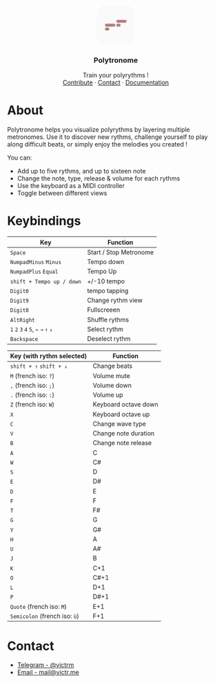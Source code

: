 <div align="center">
  <a href="https://polytronome.com">
    <img src="public/icon-192.png" alt="Logo" width="90" height="90">
  </a>
  
  <h3 align="center">Polytronome</h3>
  <p align="center">Train your polyrythms !<br />
     <a href="https://github.com/victrme/polytronome/issues">Contribute</a> · 
     <a href="https://github.com/victrme/polytronome#contact">Contact</a> · 
     <a href="https://github.com/victrme/polytronome#keybindings">Documentation</a>
     
  </p>
</div>

# About

Polytronome helps you visualize polyrythms by layering multiple metronomes. Use it to discover new rythms, challenge yourself to play along difficult beats, or simply enjoy the melodies you created !

You can:

-   Add up to five rythms, and up to sixteen note
-   Change the note, type, release & volume for each rythms
-   Use the keyboard as a MIDI controller
-   Toggle between different views

# Keybindings

| Key                                  | Function               |
| ------------------------------------ | ---------------------- |
| `Space`                              | Start / Stop Metronome |
| `NumpadMinus` `Minus`                | Tempo down             |
| `NumpadPlus` `Equal`                 | Tempo Up               |
| `shift + Tempo up / down`            | +/-10 tempo            |
| `Digit0`                             | tempo tapping          |
| `Digit9`                             | Change rythm view      |
| `Digit8`                             | Fullscreeen            |
| `AltRight`                           | Shuffle rythms         |
| `1` `2` `3` `4` `5`, `←` `→` `↑` `↓` | Select rythm           |
| `Backspace`                          | Deselect rythm         |

| Key (with rythm selected)     | Function             |
| ----------------------------- | -------------------- |
| `shift + ↑` `shift + ↓`       | Change beats         |
| `M` (french iso: `?`)         | Volume mute          |
| `,` (french iso: `;`)         | Volume down          |
| `.` (french iso: `:`)         | Volume up            |
| `Z` (french iso: `W`)         | Keyboard octave down |
| `X`                           | Keyboard octave up   |
| `C`                           | Change wave type     |
| `V`                           | Change note duration |
| `B`                           | Change note release  |
| `A`                           | C                    |
| `W`                           | C#                   |
| `S`                           | D                    |
| `E`                           | D#                   |
| `D`                           | E                    |
| `F`                           | F                    |
| `T`                           | F#                   |
| `G`                           | G                    |
| `Y`                           | G#                   |
| `H`                           | A                    |
| `U`                           | A#                   |
| `J`                           | B                    |
| `K`                           | C+1                  |
| `O`                           | C#+1                 |
| `L`                           | D+1                  |
| `P`                           | D#+1                 |
| `Quote` (french iso: `M`)     | E+1                  |
| `Semicolon` (french iso: `ù`) | F+1                  |

# Contact

-   [Telegram - @victrm](https://t.me/victrm)
-   [Email - mail@victr.me](mailto:mail@victr.me)
